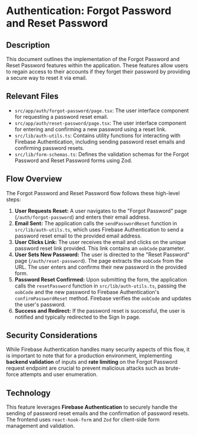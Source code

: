 # Authentication: Forgot Password and Reset Password

## Description

This document outlines the implementation of the Forgot Password and Reset Password features within the application. These features allow users to regain access to their accounts if they forget their password by providing a secure way to reset it via email.

## Relevant Files

*   `src/app/auth/forgot-password/page.tsx`: The user interface component for requesting a password reset email.
*   `src/app/auth/reset-password/page.tsx`: The user interface component for entering and confirming a new password using a reset link.
*   `src/lib/auth-utils.ts`: Contains utility functions for interacting with Firebase Authentication, including sending password reset emails and confirming password resets.
*   `src/lib/form-schemas.ts`: Defines the validation schemas for the Forgot Password and Reset Password forms using Zod.

## Flow Overview

The Forgot Password and Reset Password flow follows these high-level steps:

1.  **User Requests Reset:** A user navigates to the "Forgot Password" page (`/auth/forgot-password`) and enters their email address.
2.  **Email Sent:** The application calls the `sendPasswordReset` function in `src/lib/auth-utils.ts`, which uses Firebase Authentication to send a password reset email to the provided email address.
3.  **User Clicks Link:** The user receives the email and clicks on the unique password reset link provided. This link contains an `oobCode` parameter.
4.  **User Sets New Password:** The user is directed to the "Reset Password" page (`/auth/reset-password`). The page extracts the `oobCode` from the URL. The user enters and confirms their new password in the provided form.
5.  **Password Reset Confirmed:** Upon submitting the form, the application calls the `resetPassword` function in `src/lib/auth-utils.ts`, passing the `oobCode` and the new password to Firebase Authentication's `confirmPasswordReset` method. Firebase verifies the `oobCode` and updates the user's password.
6.  **Success and Redirect:** If the password reset is successful, the user is notified and typically redirected to the Sign In page.

## Security Considerations

While Firebase Authentication handles many security aspects of this flow, it is important to note that for a production environment, implementing **backend validation** of inputs and **rate limiting** on the Forgot Password request endpoint are crucial to prevent malicious attacks such as brute-force attempts and user enumeration.

## Technology

This feature leverages **Firebase Authentication** to securely handle the sending of password reset emails and the confirmation of password resets. The frontend uses `react-hook-form` and `Zod` for client-side form management and validation.
